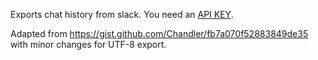 Exports chat history from slack. You need an [API KEY](https://api.slack.com/docs/oauth-test-tokens).

Adapted from https://gist.github.com/Chandler/fb7a070f52883849de35 with minor changes for UTF-8 export.
